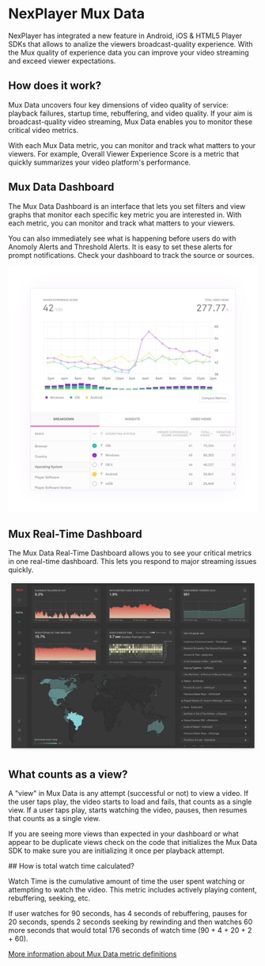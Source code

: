 # NexPlayer Mux Data

NexPlayer has integrated a new feature in Android, iOS & HTML5 Player SDKs that allows to analize the viewers broadcast-quality experience.
With the Mux quality of experience data you can improve your video streaming and exceed viewer expectations.

## How does it work?

Mux Data uncovers four key dimensions of video quality of service: playback failures, startup time, rebuffering, and video quality. If your aim is broadcast-quality video streaming, Mux Data enables you to monitor these critical video metrics.

With each Mux Data metric, you can monitor and track what matters to your viewers. For example, Overall Viewer Experience Score is a metric that quickly summarizes your video platform's performance.

## Mux Data Dashboard

The Mux Data Dashboard is an interface that lets you set filters and view graphs that monitor each specific key metric you are interested in. With each metric, you can monitor and track what matters to your viewers.

You can also immediately see what is happening before users do with Anomoly Alerts and Threshold Alerts. It is easy to set these alerts for prompt notifications. Check your dashboard to track the source or sources.

<img text-align="center" src="./assets/mux-chart-1.png">

## Mux Real-Time Dashboard

The Mux Data Real-Time Dashboard allows you to see your critical metrics in one real-time dashboard. This lets you respond to major streaming issues quickly.

<img text-align="center" src="./assets/mux-realtime.png">

## What counts as a view?

A "view" in Mux Data is any attempt (successful or not) to view a video. If the user taps play, the video starts to load and fails, that counts as a single view. If a user taps play, starts watching the video, pauses, then resumes that counts as a single view.

If you are seeing more views than expected in your dashboard or what appear to be duplicate views check on the code that initializes the Mux Data SDK to make sure you are initializing it once per playback attempt.

## How is total watch time calculated?

Watch Time is the cumulative amount of time the user spent watching or attempting to watch the video. This metric includes actively playing content, rebuffering, seeking, etc.

If user watches for 90 seconds, has 4 seconds of rebuffering, pauses for 20 seconds, spends 2 seconds seeking by rewinding and then watches 60 more seconds that would total 176 seconds of watch time (90 + 4 + 20 + 2 + 60).

[More information about Mux Data metric definitions](https://docs.mux.com/guides/data/understand-metric-definitions)



